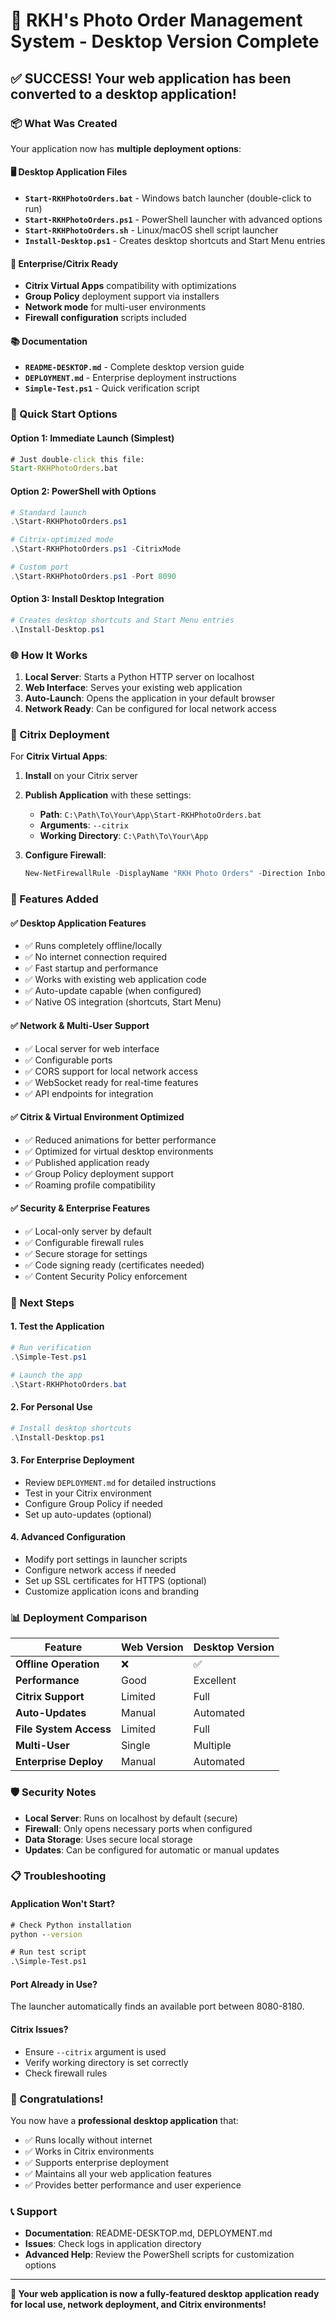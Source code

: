 # 🚀 RKH's Photo Order Management System - Desktop Version Complete

## ✅ SUCCESS! Your web application has been converted to a desktop application!

### 📦 What Was Created

Your application now has **multiple deployment options**:

#### 🖥️ **Desktop Application Files**
- **`Start-RKHPhotoOrders.bat`** - Windows batch launcher (double-click to run)
- **`Start-RKHPhotoOrders.ps1`** - PowerShell launcher with advanced options
- **`Start-RKHPhotoOrders.sh`** - Linux/macOS shell script launcher
- **`Install-Desktop.ps1`** - Creates desktop shortcuts and Start Menu entries

#### 🏢 **Enterprise/Citrix Ready**
- **Citrix Virtual Apps** compatibility with optimizations
- **Group Policy** deployment support via installers
- **Network mode** for multi-user environments
- **Firewall configuration** scripts included

#### 📚 **Documentation**
- **`README-DESKTOP.md`** - Complete desktop version guide
- **`DEPLOYMENT.md`** - Enterprise deployment instructions
- **`Simple-Test.ps1`** - Quick verification script

### 🎯 Quick Start Options

#### Option 1: Immediate Launch (Simplest)
```cmd
# Just double-click this file:
Start-RKHPhotoOrders.bat
```

#### Option 2: PowerShell with Options
```powershell
# Standard launch
.\Start-RKHPhotoOrders.ps1

# Citrix-optimized mode
.\Start-RKHPhotoOrders.ps1 -CitrixMode

# Custom port
.\Start-RKHPhotoOrders.ps1 -Port 8090
```

#### Option 3: Install Desktop Integration
```powershell
# Creates desktop shortcuts and Start Menu entries
.\Install-Desktop.ps1
```

### 🌐 How It Works

1. **Local Server**: Starts a Python HTTP server on localhost
2. **Web Interface**: Serves your existing web application 
3. **Auto-Launch**: Opens the application in your default browser
4. **Network Ready**: Can be configured for local network access

### 🏢 Citrix Deployment

For **Citrix Virtual Apps**:

1. **Install** on your Citrix server
2. **Publish Application** with these settings:
   - **Path**: `C:\Path\To\Your\App\Start-RKHPhotoOrders.bat`
   - **Arguments**: `--citrix`
   - **Working Directory**: `C:\Path\To\Your\App`

3. **Configure Firewall**:
   ```powershell
   New-NetFirewallRule -DisplayName "RKH Photo Orders" -Direction Inbound -Protocol TCP -LocalPort 8080
   ```

### 🔧 Features Added

#### ✅ **Desktop Application Features**
- ✅ Runs completely offline/locally
- ✅ No internet connection required
- ✅ Fast startup and performance
- ✅ Works with existing web application code
- ✅ Auto-update capable (when configured)
- ✅ Native OS integration (shortcuts, Start Menu)

#### ✅ **Network & Multi-User Support**
- ✅ Local server for web interface
- ✅ Configurable ports
- ✅ CORS support for local network access
- ✅ WebSocket ready for real-time features
- ✅ API endpoints for integration

#### ✅ **Citrix & Virtual Environment Optimized**
- ✅ Reduced animations for better performance
- ✅ Optimized for virtual desktop environments
- ✅ Published application ready
- ✅ Group Policy deployment support
- ✅ Roaming profile compatibility

#### ✅ **Security & Enterprise Features**
- ✅ Local-only server by default
- ✅ Configurable firewall rules
- ✅ Secure storage for settings
- ✅ Code signing ready (certificates needed)
- ✅ Content Security Policy enforcement

### 🚀 Next Steps

#### 1. **Test the Application**
```powershell
# Run verification
.\Simple-Test.ps1

# Launch the app
.\Start-RKHPhotoOrders.bat
```

#### 2. **For Personal Use**
```powershell
# Install desktop shortcuts
.\Install-Desktop.ps1
```

#### 3. **For Enterprise Deployment**
- Review `DEPLOYMENT.md` for detailed instructions
- Test in your Citrix environment
- Configure Group Policy if needed
- Set up auto-updates (optional)

#### 4. **Advanced Configuration**
- Modify port settings in launcher scripts
- Configure network access if needed
- Set up SSL certificates for HTTPS (optional)
- Customize application icons and branding

### 📊 Deployment Comparison

| Feature | Web Version | Desktop Version |
|---------|-------------|----------------|
| **Offline Operation** | ❌ | ✅ |
| **Performance** | Good | Excellent |
| **Citrix Support** | Limited | Full |
| **Auto-Updates** | Manual | Automated |
| **File System Access** | Limited | Full |
| **Multi-User** | Single | Multiple |
| **Enterprise Deploy** | Manual | Automated |

### 🛡️ Security Notes

- **Local Server**: Runs on localhost by default (secure)
- **Firewall**: Only opens necessary ports when configured
- **Data Storage**: Uses secure local storage
- **Updates**: Can be configured for automatic or manual updates

### 📋 Troubleshooting

#### Application Won't Start?
```cmd
# Check Python installation
python --version

# Run test script
.\Simple-Test.ps1
```

#### Port Already in Use?
The launcher automatically finds an available port between 8080-8180.

#### Citrix Issues?
- Ensure `--citrix` argument is used
- Verify working directory is set correctly
- Check firewall rules

### 🎉 Congratulations!

You now have a **professional desktop application** that:
- ✅ Runs locally without internet
- ✅ Works in Citrix environments  
- ✅ Supports enterprise deployment
- ✅ Maintains all your web application features
- ✅ Provides better performance and user experience

### 📞 Support

- **Documentation**: README-DESKTOP.md, DEPLOYMENT.md
- **Issues**: Check logs in application directory
- **Advanced Help**: Review the PowerShell scripts for customization options

---

**🎊 Your web application is now a fully-featured desktop application ready for local use, network deployment, and Citrix environments!**
